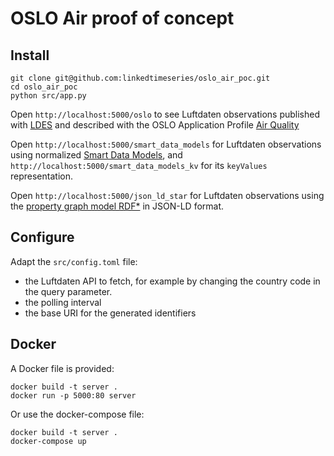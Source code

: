 # OSLO Air proof of concept

## Install

```
git clone git@github.com:linkedtimeseries/oslo_air_poc.git
cd oslo_air_poc
python src/app.py
```

Open `http://localhost:5000/oslo` to see Luftdaten observations published with [LDES](https://w3id.org/ldes/specification) and described with the OSLO Application Profile [Air Quality](https://purl.eu/doc/applicationprofile/AirAndWater/Air/)

Open `http://localhost:5000/smart_data_models` for Luftdaten observations using normalized [Smart Data Models](https://smartdatamodels.org/), and 
 `http://localhost:5000/smart_data_models_kv` for its `keyValues` representation.

Open `http://localhost:5000/json_ld_star` for Luftdaten observations using the [property graph model RDF*](https://json-ld.github.io/json-ld-star/) in JSON-LD format.

## Configure

Adapt the `src/config.toml` file:
- the Luftdaten API to fetch, for example by changing the country code in the query parameter.
- the polling interval
- the base URI for the generated identifiers

## Docker

A Docker file is provided:

```
docker build -t server .
docker run -p 5000:80 server
```

Or use the docker-compose file:
```
docker build -t server .
docker-compose up
```